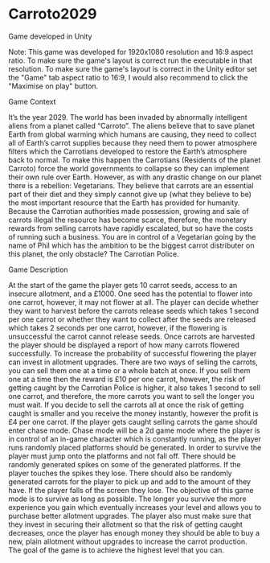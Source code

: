 # Carroto2029
 
Game developed in Unity

Note: This game was developed for 1920x1080 resolution and 16:9 aspect ratio. To make sure the game's layout is correct run the executable in that resolution. To make sure the game's layout is correct in the Unity editor set the "Game" tab aspect ratio to 16:9, I would also recommend to click the "Maximise on play" button.

Game Context

It’s the year 2029. The world has been invaded by abnormally intelligent aliens from a planet called “Carroto”. The aliens believe that to save planet Earth from global warming which humans are causing, they need to collect all of Earth’s carrot supplies because they need them to power atmosphere filters which the Carrotians developed to restore the Earth’s atmosphere back to normal. To make this happen the Carrotians (Residents of the planet Carroto) force the world governments to collapse so they can implement their own rule over Earth. However, as with any drastic change on our planet there is a rebellion: Vegetarians. They believe that carrots are an essential part of their diet and they simply cannot give up (what they believe to be) the most important resource that the Earth has provided for humanity. Because the Carrotian authorities made possession, growing and sale of carrots illegal the resource has become scarce, therefore, the monetary rewards from selling carrots have rapidly escalated, but so have the costs of running such a business. You are in control of a Vegetarian going by the name of Phil which has the ambition to be the biggest carrot distributer on this planet, the only obstacle? The Carrotian Police.

Game Description

At the start of the game the player gets 10 carrot seeds, access to an insecure allotment, and a £1000. One seed has the potential to flower into one carrot, however, it may not flower at all. The player can decide whether they want to harvest before the carrots release seeds which takes 1 second per one carrot or whether they want to collect after the seeds are released which takes 2 seconds per one carrot, however, if the flowering is unsuccessful the carrot cannot release seeds. Once carrots are harvested the player should be displayed a report of how many carrots flowered successfully. To increase the probability of successful flowering the player can invest in allotment upgrades. There are two ways of selling the carrots, you can sell them one at a time or a whole batch at once. If you sell them one at a time then the reward is £10 per one carrot, however, the risk of getting caught by the Carrotian Police is higher, it also takes 1 second to sell one carrot, and therefore, the more carrots you want to sell the longer you must wait. If you decide to sell the carrots all at once the risk of getting caught is smaller and you receive the money instantly, however the profit is £4 per one carrot. If the player gets caught selling carrots the game should enter chase mode. Chase mode will be a 2d game mode where the player is in control of an in-game character which is constantly running, as the player runs randomly placed platforms should be generated. In order to survive the player must jump onto the platforms and not fall off. There should be randomly generated spikes on some of the generated platforms. If the player touches the spikes they lose. There should also be randomly generated carrots for the player to pick up and add to the amount of they have. If the player falls of the screen they lose. The objective of this game mode is to survive as long as possible. The longer you survive the more experience you gain which eventually increases your level and allows you to purchase better allotment upgrades. The player also must make sure that they invest in securing their allotment so that the risk of getting caught decreases, once the player has enough money they should be able to buy a new, plain allotment without upgrades to increase the carrot production. The goal of the game is to achieve the highest level that you can.

